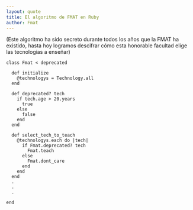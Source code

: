 ```yaml
---
layout: quote
title: El algoritmo de FMAT en Ruby
author: Fmat
---
```


(Este algoritmo ha sido secreto durante todos los años que la FMAT ha existido, hasta hoy logramos descifrar cómo esta honorable facultad elige las tecnologías a enseñar)


    class Fmat < deprecated

      def initialize
        @technologys = Technology.all  
      end

      def deprecated? tech
        if tech.age > 20.years
          true
        else
          false
        end
      end

      def select_tech_to_teach
        @technologys.each do |tech|
          if Fmat.deprecated? tech
            Fmat.teach
          else
            Fmat.dont_care
          end
        end
      end
      .
      .
      .

    end
